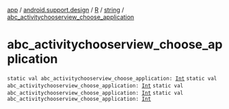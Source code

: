 [app](../../../index.md) / [android.support.design](../../index.md) / [R](../index.md) / [string](index.md) / [abc_activitychooserview_choose_application](.)

# abc_activitychooserview_choose_application

`static val abc_activitychooserview_choose_application: `[`Int`](https://kotlinlang.org/api/latest/jvm/stdlib/kotlin/-int/index.html)
`static val abc_activitychooserview_choose_application: `[`Int`](https://kotlinlang.org/api/latest/jvm/stdlib/kotlin/-int/index.html)
`static val abc_activitychooserview_choose_application: `[`Int`](https://kotlinlang.org/api/latest/jvm/stdlib/kotlin/-int/index.html)
`static val abc_activitychooserview_choose_application: `[`Int`](https://kotlinlang.org/api/latest/jvm/stdlib/kotlin/-int/index.html)